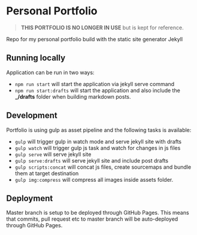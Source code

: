# Personal Portfolio

> **THIS PORTFOLIO IS NO LONGER IN USE** but is kept for reference.

Repo for my personal portfolio build with the static site generator Jekyll

## Running locally
Application can be run in two ways:
* `npm run start` will start the application via jekyll serve command
* `npm run start:drafts` will start the application and also include the **_/drafts** folder when building markdown posts.

## Development
Portfolio is using gulp as asset pipeline and the following tasks is available:
* `gulp` will trigger gulp in watch mode and serve jekyll site with drafts
* `gulp watch` will trigger gulp js task and watch for changes in js files
* `gulp serve` will serve jekyll site
* `gulp serve:drafts` will serve jekyll site and include post drafts
* `gulp scripts:concat` will concat js files, create sourcemaps and bundle them at target destination
* `gulp img:compress` will compress all images inside assets folder.

## Deployment
Master branch is setup to be deployed through GitHub Pages. This means that commits, pull request etc to master branch will be auto-deployed through GitHub Pages.
